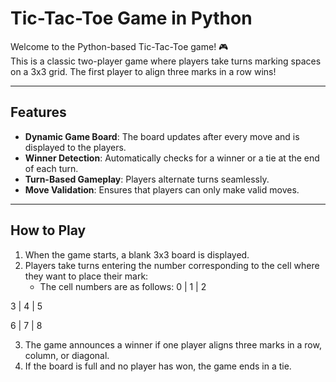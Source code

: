 # Tic-Tac-Toe Game in Python

Welcome to the Python-based Tic-Tac-Toe game! 🎮  
This is a classic two-player game where players take turns marking spaces on a 3x3 grid. The first player to align three marks in a row wins!

---

## Features

- **Dynamic Game Board**: The board updates after every move and is displayed to the players.
- **Winner Detection**: Automatically checks for a winner or a tie at the end of each turn.
- **Turn-Based Gameplay**: Players alternate turns seamlessly.
- **Move Validation**: Ensures that players can only make valid moves.

---

## How to Play

1. When the game starts, a blank 3x3 board is displayed.
2. Players take turns entering the number corresponding to the cell where they want to place their mark:
   - The cell numbers are as follows:
0 | 1 | 2

3 | 4 | 5

6 | 7 | 8


3. The game announces a winner if one player aligns three marks in a row, column, or diagonal.
4. If the board is full and no player has won, the game ends in a tie.
